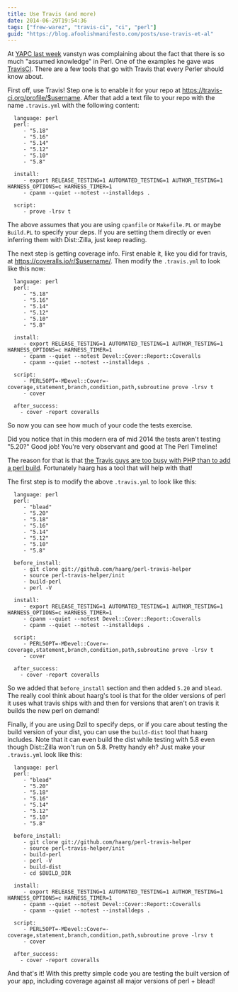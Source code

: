 ```yaml
---
title: Use Travis (and more)
date: 2014-06-29T19:54:36
tags: ["frew-warez", "travis-ci", "ci", "perl"]
guid: "https://blog.afoolishmanifesto.com/posts/use-travis-et-al"
---
```

At [YAPC last
week](https://blog.afoolishmanifesto.com/posts/youre-awesome-yapc) vanstyn
was complaining about the fact that there is so much "assumed knowledge"
in Perl.  One of the examples he gave was [TravisCI](https://travis-ci.org).
There are a few tools that go with Travis that every Perler should know about.

First off, use Travis!  Step one is to enable it for your repo at
https://travis-ci.org/profile/$username.  After that add a text file to your
repo with the name `.travis.yml` with the following content:

      language: perl
      perl:
         - "5.18"
         - "5.16"
         - "5.14"
         - "5.12"
         - "5.10"
         - "5.8"

      install:
         - export RELEASE_TESTING=1 AUTOMATED_TESTING=1 AUTHOR_TESTING=1 HARNESS_OPTIONS=c HARNESS_TIMER=1
         - cpanm --quiet --notest --installdeps .

      script:
         - prove -lrsv t

The above assumes that you are using `cpanfile` or `Makefile.PL` or maybe
`Build.PL` to specify your deps.  If you are setting them directly or even
inferring them with Dist::Zilla, just keep reading.

The next step is getting coverage info.  First enable it, like you did for
travis, at https://coveralls.io/r/$username/.  Then modify the `.travis.yml` to
look like this now:

      language: perl
      perl:
         - "5.18"
         - "5.16"
         - "5.14"
         - "5.12"
         - "5.10"
         - "5.8"

      install:
         - export RELEASE_TESTING=1 AUTOMATED_TESTING=1 AUTHOR_TESTING=1 HARNESS_OPTIONS=c HARNESS_TIMER=1
         - cpanm --quiet --notest Devel::Cover::Report::Coveralls
         - cpanm --quiet --notest --installdeps .

      script:
         - PERL5OPT=-MDevel::Cover=-coverage,statement,branch,condition,path,subroutine prove -lrsv t
         - cover

      after_success:
        - cover -report coveralls

So now you can see how much of your code the tests exercise.

Did you notice that in this modern era of mid 2014 the tests aren't testing
"5.20?"  Good job!  You're very observant and good at The Perl Timeline!

The reason for that is that [the Travis guys are too busy with PHP than to add a
perl build](https://github.com/travis-ci/travis-ci/issues/2428).  Fortunately
haarg has a tool that will help with that!

The first step is to modify the above `.travis.yml` to look like this:

      language: perl
      perl:
         - "blead"
         - "5.20"
         - "5.18"
         - "5.16"
         - "5.14"
         - "5.12"
         - "5.10"
         - "5.8"

      before_install:
         - git clone git://github.com/haarg/perl-travis-helper
         - source perl-travis-helper/init
         - build-perl
         - perl -V

      install:
         - export RELEASE_TESTING=1 AUTOMATED_TESTING=1 AUTHOR_TESTING=1 HARNESS_OPTIONS=c HARNESS_TIMER=1
         - cpanm --quiet --notest Devel::Cover::Report::Coveralls
         - cpanm --quiet --notest --installdeps .

      script:
         - PERL5OPT=-MDevel::Cover=-coverage,statement,branch,condition,path,subroutine prove -lrsv t
         - cover

      after_success:
        - cover -report coveralls

So we added that `before_install` section and then added `5.20` and `blead`.
The really cool think about haarg's tool is that for the older versions of perl
it uses what travis ships with and then for versions that aren't on travis it
builds the new perl on demand!

Finally, if you are using Dzil to specify deps, or if you care about testing the
build version of your dist, you can use the `build-dist` tool that haarg
includes.  Note that it can even build the dist while testing with 5.8 even
though Dist::Zilla won't run on 5.8.  Pretty handy eh?  Just make your
`.travis.yml` look like this:

      language: perl
      perl:
         - "blead"
         - "5.20"
         - "5.18"
         - "5.16"
         - "5.14"
         - "5.12"
         - "5.10"
         - "5.8"

      before_install:
         - git clone git://github.com/haarg/perl-travis-helper
         - source perl-travis-helper/init
         - build-perl
         - perl -V
         - build-dist
         - cd $BUILD_DIR

      install:
         - export RELEASE_TESTING=1 AUTOMATED_TESTING=1 AUTHOR_TESTING=1 HARNESS_OPTIONS=c HARNESS_TIMER=1
         - cpanm --quiet --notest Devel::Cover::Report::Coveralls
         - cpanm --quiet --notest --installdeps .

      script:
         - PERL5OPT=-MDevel::Cover=-coverage,statement,branch,condition,path,subroutine prove -lrsv t
         - cover

      after_success:
        - cover -report coveralls

And that's it! With this pretty simple code you are testing the
built version of your app, including coverage against all major versions of
perl + blead!
